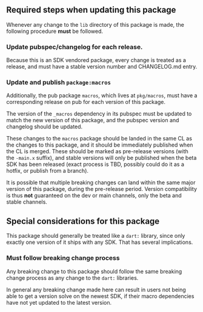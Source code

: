## Required steps when updating this package

Whenever any change to the `lib` directory of this package is made, the
following procedure **must** be followed.

### Update pubspec/changelog for each release.

Because this is an SDK vendored package, every change is treated as a release,
and must have a stable version number and CHANGELOG.md entry.

### Update and publish `package:macros`

Additionally, the pub package `macros`, which lives at `pkg/macros`, must have
a corresponding release on pub for each version of this package.

The version of the `_macros` dependency in its pubspec must be updated to match
the new version of this package, and the pubspec version and changelog should be
updated.

These changes to the `macros` package should be landed in the same CL as the
changes to this package, and it should be immediately published when the CL is
merged. These should be marked as pre-release versions (with the `-main.x`
suffix), and stable versions will only be published when the beta SDK has been
released (exact process is TBD, possibly could do it as a hotfix, or publish
from a branch).

It is possible that multiple breaking changes can land within the same major
version of this package, during the pre-release period. Version compatibility is
thus **not** guaranteed on the dev or main channels, only the beta and stable
channels.

## Special considerations for this package

This package should generally be treated like a `dart:` library, since only
exactly one version of it ships with any SDK. That has several implications.

### Must follow breaking change process

Any breaking change to this package should follow the same breaking change
process as any change to the `dart:` libraries.

In general any breaking change made here can result in users not being able to
get a version solve on the newest SDK, if their macro dependencies have not yet
updated to the latest version.
